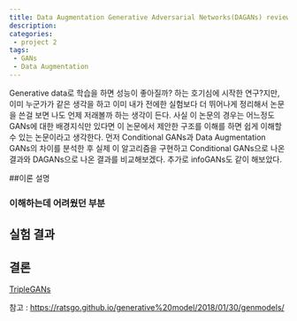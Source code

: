 ```yaml
---
title: Data Augmentation Generative Adversarial Networks(DAGANs) review
description:
categories:
 - project 2
tags:
 - GANs
 - Data Augmentation
---
```






Generative data로 학습을 하면 성능이 좋아질까? 하는 호기심에 시작한 연구?지만, 이미 누군가가 같은 생각을 하고 이미 내가 전에한 실험보다 더 뛰어나게 정리해서 논문을 쓴걸 보면 나도 언제 저래볼까 하는 생각이 든다. 사실 이 논문의 경우는 어느정도 GANs에 대한 배경지식만 있다면 이 논문에서 제안한 구조를 이해를 하면 쉽게 이해할 수 있는 논문이라고 생각한다.
먼저 Conditional GANs과 Data Augmentation GANs의 차이를 분석한 후 실제 이 알고리즘을 구현하고 Conditional GANs으로 나온 결과와 DAGANs으로 나온 결과를 비교해보겠다. 추가로 infoGANs도 같이 해보았다.

##이론 설명


### 이해하는데 어려웠던 부분


## 실험 결과

## 결론



[TripleGANs](ㄴㅇㄹㄴㅇ)

참고 : https://ratsgo.github.io/generative%20model/2018/01/30/genmodels/
